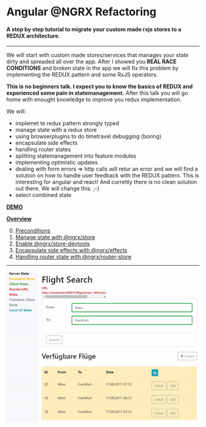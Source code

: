 # Angular @NGRX Refactoring
#### A step by step tutorial to migrate your custom made rxjs stores to a REDUX architecture.

***

We will start with custom made stores/services that manages your state dirty and spreaded all over the app.
After I showed you **REAL RACE CONDITIONS** and broken state in the app we will fix this problem by implementing the REDUX pattern and some RxJS operators.

**This is no beginners talk. I expect you to know the basics of REDUX and experienced some pain in statemanagement.**
After this talk you will go home with enought knowledge to improve you redux implementation.

We will:
- implemet te redux pattern strongly typed
- manage state with a redux store
- using browserplugins to do timetravel debugging (boring)
- encapsulate side effects
- handling router states
- splitting statemanagement into feature modules
- implementing optimistic updates
- dealing with form errors => http calls will retur an error and we will find a solution on how to handle user feedback with the REDUX pattern. This is interesting for angular and react! And curreltly there is no clean solution out there. We will change this. ;-)
- select combined state

**[DEMO](https://biophoton.github.io/angular-ngrx-refactoring)**

**[Overview](https://github.com/BioPhoton/angular-ngrx-refactoring/wiki/Angular-@NGRX-Refactoring---Overview)**  

0. [Preconditions](https://github.com/BioPhoton/angular-ngrx-refactoring/wiki/Preconditions) 
1. [Manage state with @ngrx/store](https://github.com/BioPhoton/angular-ngrx-refactoring/wiki/Manage-state-with-@ngrx-store) 
2. [Enable @ngrx/store-devtools](https://github.com/BioPhoton/angular-ngrx-refactoring/wiki/Enable-@ngrx-store-devtools)
3. [Encapsulate side effects with @ngrx/effects](https://github.com/BioPhoton/angular-ngrx-refactoring/wiki/Encapsulate-side-effects-with-@ngrx-effects)  
4. [Handling router state with @ngrx/router-store](https://github.com/BioPhoton/angular-ngrx-refactoring/wiki/Handling-router-state-with-@ngrx-router-store)  

***
![Angular-NGRX-refactoring](https://raw.githubusercontent.com/BioPhoton/angular-ngrx-refactoring/master/resources/demo-gif.gif)
